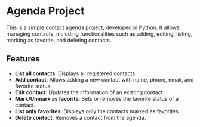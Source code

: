 # Agenda Project

This is a simple contact agenda project, developed in Python. It allows managing contacts, including functionalities such as adding, editing, listing, marking as favorite, and deleting contacts.

## Features

- **List all contacts**: Displays all registered contacts.
- **Add contact**: Allows adding a new contact with name, phone, email, and favorite status.
- **Edit contact**: Updates the information of an existing contact.
- **Mark/Unmark as favorite**: Sets or removes the favorite status of a contact.
- **List only favorites**: Displays only the contacts marked as favorites.
- **Delete contact**: Removes a contact from the agenda.
